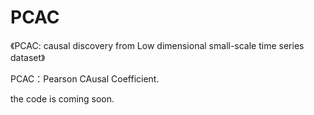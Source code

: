 # PCAC
《PCAC:  causal discovery from Low dimensional small-scale time series dataset》 

PCAC：Pearson CAusal Coefficient.

the code is coming soon.
